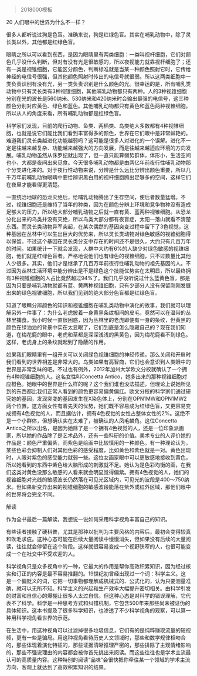 # 
> 2018000模板



20 人们眼中的世界为什么不一样？


很多人都听说过狗是色盲。准确来说，狗是红绿色盲。其实在哺乳动物中，除了灵长类以外，其他都是红绿色盲。

眼睛之所以可以看到东西，是因为眼睛里有两类细胞：一类叫视杆细胞，它们对颜色几乎没什么判断，但对有没有光是很敏感的，所以夜视能力就靠视杆细胞了；还有一类是视锥细胞，它能区分颜色，判断标准就是当某一种颜色照射它时，它传给神经的电信号很强，但其他颜色照射时传出的电信号就很弱。所以这两类细胞中一类负责识别有没有光，另一类负责识别是什么颜色的光。很幸运的是，所有哺乳类动物中只有灵长类有3种视锥细胞，其他哺乳动物都只有两种。人的3种视锥细胞分别在光的波长是560纳米、530纳米和420纳米时会输出最强的电信号，这三种颜色分别对应黄色、绿色和蓝色。其他哺乳动物都只有黄色和蓝色两种视锥细胞。所以从人的角度来看，所有哺乳动物都是红绿色盲。

科学家们发现，目前的爬行动物、鱼类、两栖类、鸟类绝大多数都有4种视锥细胞，也就是说它们能比我们看到丰富得多的颜色，世界在它们眼中是非常鲜艳的。难道我们灵长类越进化功能越弱吗？这可能是很多人对进化的一个误解。进化不一定是往越来越复杂、功能越来越强大的方向发展，而是往越来越适应环境的方向发展。哺乳动物虽然从侏罗纪就出现了，但一直只能算弱势群体，体形小，生活空间也小，大都是夜间出来觅食。今天很多哺乳动物都是由两亿年前夜行性哺乳动物那个分支进化来的。对于夜行性动物来说，分辨是什么远比分辨出颜色重要，所以几千万年前哺乳动物眼睛中要给辨识黑白用的视杆细胞腾出足够多的空间，这样它们在夜里才能看得更清楚。

一直统治地球的恐龙灭绝后，给哺乳动物腾出了生存空间，使后者数量猛增。不过，视锥细胞还是维持了当年的种类，因为在颜色分辨上环境和竞争物种没有造成足够大的压力，所以绝大部分哺乳动物之后就一直有黄、蓝两种视锥细胞。从恐龙分化出来的鸟类并没有灭绝，所以鸟类大部分都有夜盲症，太阳一落山就看不清楚东西。而灵长类动物异军突起，在某次偶然的基因突变过程中留下了3色视觉，这种基因在丛林中可以生出巨大的优势来，所以灵长类动物对绿色敏感的视锥细胞得以保留。不过这个基因在灵长类分支中存在的时间还不是很久，大约只有几百万年的时间。如果统计一下就会发现，人群中大约有6%的人缺少对绿色敏感的视锥细胞，他们就是红绿色盲者。严格地说他们也有绿色的视锥细胞，只不过数量比其他人少很多。其实，他们才是继承了几百万年前夜行性哺乳动物的祖先基因的人。不过因为丛林生活环境中能分辨出是不是绿色这个技能优势实在太明显，所以最终拥有3种视锥细胞的人占比竟然超过94%了。我们几乎没听说过什么蓝黄色盲，那是因为只要是哺乳动物就都有蓝、黄两种视锥细胞，只有少部分人没有保留刚刚发展出来的绿色视锥细胞，所以我们见到的绝大部分色盲都是红绿色盲。

知道了眼睛分辨颜色的知识和视锥细胞在哺乳类动物中演化的故事，我们就可以理解另外一件事了：为什么老虎披着一身黄黑条纹相间的皮毛，竟然可以在温带的丛林里捕食。我小时候一直很困惑，因为丛林里的老虎即便有一身的条纹，但黄黑的颜色在绿油油的背景中实在太显眼了，它们到底是怎么隐藏自己的？现在我们知道，在梅花鹿的眼中，老虎和草都是深深浅浅的黑黄色，因为梅花鹿看不到绿色。这样，老虎身上的条纹就起到了隐蔽的作用。

如果我们眼睛里有一组开关可以关闭绿色视锥细胞的神经传递，那么关闭和开启时我们看到的世界相差是非常大的。鸟类如果有高智商，它们也会意识到人类眼中的世界是非常乏味的吧。不过也有例外，2012年加州大学欧文分校就确认了一个拥有4种视锥细胞的人。这名女性叫Concetta Antico，她多出来的那种视锥细胞对应橙色。她眼中的世界是什么样的呢？这个我们谁也没法描述，但理论上说她所见到的东西都比我们正常人看到的颜色更容易偏黄偏红。欧文分校的科学家们通过研究她的基因，发现突变的基因发生在X染色体上，分别在OPN1MW和OPN1MW2两个位置。这方面女性有着先天的优势，她们既不容易成为红绿色盲，又更容易变成拥有4色视觉的人，而且据估计，拥有4色视觉的女性占整体女性的2%。这绝不是一个小群体，但想确认实在太难了，被确认的人凤毛麟角。这位Concetta Antico之所以出名，是因为她除了是一个拥有4色视觉的人，还是一位印象派画家，所以她的作品除了是艺术品外，还有一些科研的价值。美术专业的人评价她的作品是：颜色严重偏紫，而紫色是绘画中比较慎用的一种颜色。有一种理论认为， 某些色彩会抑制人们对其他色彩的感受程度，比如黄色和紫色就是一对。黄色出现时，人眼对紫色的感受能力就弱一些。这位女画家眼中可以更敏感地接收到黄色，所以她看到的东西中紫色给大脑形成的刺激就不足。她认为是色彩均衡的画，在我们这类对黄色没那么敏感的人看来就会明显觉得偏紫。拥有4色视觉的人，她们的视锥细胞对光线的敏感波长仍然落在可见光区域内，可见光的波段是400～750纳米。但如果新变异出来的视锥细胞的敏感波段能落在紫外或红外区域，那他们眼中的世界将会完全不同。





解读


作为全书最后一篇解读，我想说一说如何采用科学视角丰富自己的知识。

有些读者接触了硬科普，尤其是那种以批判为主要风格的内容后，最初会变得较真和吹毛求疵。这种心态可能在后续大量阅读中慢慢消失，但如果没有后续的大量阅读，往往就会停留在这个阶段。这样就很容易变成一个视野狭窄的人，也很可能变成一个在社交中不受欢迎的人。

科学视角只是众多视角中的一种，它最大的作用是帮你高效积累知识，因为经过核实和订正的内容是最不容易推翻的。19世纪初曾经出现过一个词：科学主义。这是一个偏贬义的词，它把一切事物都理解成机械式的、公式化的，认为只要测量准确，就可以无所不知。科学主义的兴起和生产效率大幅提升密切相关。由科学引发的财富和自信心的爆棚让很多人太过自信。但这种心态是对科学的错误理解，它代表不了科学。科学是一种思考方式和纠错机制，它包含500年来那些尚未被证伪的具体知识。这本书提及了很多科学知识，也渗透了不少科学视角的观察，可以算一种用科学视角看世界的示范。

在生活中，用这种视角可以过滤掉很多垃圾信息，它们有的是纯粹赚取流量的短视频，更有一些是骗局。用这种视角看待历史人文领域时，那些和数学规律相吻合的，那些体现着演化特征的，那些证据清晰推理严密的，那些排除了主观情绪影响的，那些不强说理由的内容都会被你首先挑出来阅读。而这些往往也是学术主流最认可的高质量内容。这种特别的阅读“品味”会很快把你牵往某一个领域的学术主流方向，客观上就达到了高效积累知识的结果。





